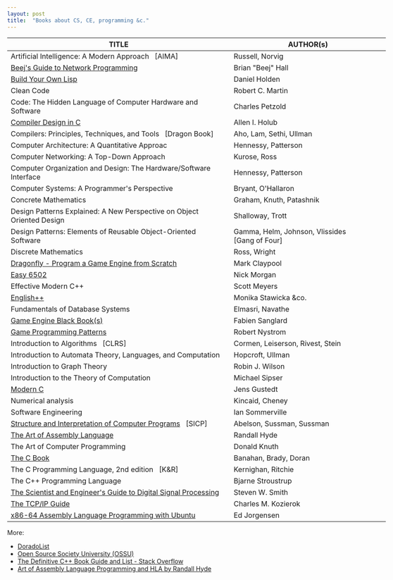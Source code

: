 ```yaml
---
layout: post
title:  "Books about CS, CE, programming &c."
---
```


<style> body { max-width: max-content !important; } </style>

| TITLE | AUTHOR(s) |
|--|--|
| Artificial Intelligence: A Modern Approach &nbsp; [AIMA]                 | Russell, Norvig
| [Beej's Guide to Network Programming][Beej]                              | Brian "Beej" Hall
| [Build Your Own Lisp][Lisp]                                              | Daniel Holden
| Clean Code                                                               | Robert C. Martin
| Code: The Hidden Language of Computer Hardware and Software              | Charles Petzold
| [Compiler Design in C][Holub]                                            | Allen I. Holub
| Compilers: Principles, Techniques, and Tools &nbsp; [Dragon&nbsp;Book]   | Aho, Lam, Sethi, Ullman
| Computer Architecture: A Quantitative Approac                            | Hennessy, Patterson
| Computer Networking: A Top-Down Approach                                 | Kurose, Ross
| Computer Organization and Design: The Hardware/Software Interface        | Hennessy, Patterson
| Computer Systems: A Programmer's Perspective                             | Bryant, O'Hallaron
| Concrete Mathematics                                                     | Graham, Knuth, Patashnik
| Design Patterns Explained: A New Perspective on Object Oriented Design   | Shalloway, Trott
| Design Patterns: Elements of Reusable Object-Oriented Software           | Gamma, Helm, Johnson, Vlissides &nbsp; [Gang&nbsp;of&nbsp;Four]
| Discrete Mathematics                                                     | Ross, Wright
| [Dragonfly - Program a Game Engine from Scratch][Dragon]                 | Mark Claypool
| [Easy 6502][6502]                                                        | Nick Morgan
| Effective Modern C++                                                     | Scott Meyers
| [English++][Epp]                                                         | Monika Stawicka &co.
| Fundamentals of Database Systems                                         | Elmasri, Navathe
| [Game Engine Black Book(s)][GEBB]                                        | Fabien Sanglard
| [Game Programming Patterns][GamPat]                                      | Robert Nystrom
| Introduction to Algorithms &nbsp; [CLRS]                                 | Cormen, Leiserson, Rivest, Stein
| Introduction to Automata Theory, Languages, and Computation              | Hopcroft, Ullman
| Introduction to Graph Theory                                             | Robin J. Wilson
| Introduction to the Theory of Computation                                | Michael Sipser
| [Modern C][Jens]                                                         | Jens Gustedt
| Numerical analysis                                                       | Kincaid, Cheney
| Software Engineering                                                     | Ian Sommerville
| [Structure and Interpretation of Computer Programs][SICPa] &nbsp; [SICP] | Abelson, Sussman, Sussman
| [The Art of Assembly Language][ArtAsm]                                   | Randall Hyde
| The Art of Computer Programming                                          | Donald Knuth
| [The C Book][TheC]                                                       | Banahan, Brady, Doran
| The C Programming Language, 2nd edition &nbsp; [K&R]                     | Kernighan, Ritchie
| The C++ Programming Language                                             | Bjarne Stroustrup
| [The Scientist and Engineer's Guide to Digital Signal Processing][Smith] | Steven W. Smith
| [The TCP/IP Guide][TCP]                                                  | Charles M. Kozierok
| [x86-64 Assembly Language Programming with Ubuntu][JorAsm]               | Ed Jorgensen

More:
  * [DoradoList](https://www.doradolist.com/)
  * [Open Source Society University (OSSU)](https://github.com/ossu)
  * [The Definitive C++ Book Guide and List - Stack Overflow](https://stackoverflow.com/a/388282/10247460)
  * [Art of Assembly Language Programming and HLA by Randall Hyde](https://www.plantation-productions.com/Webster/)


[6502]:   https://skilldrick.github.io/easy6502/
[ArtAsm]: https://www.plantation-productions.com/Webster/www.artofasm.com/index.html
[Beej]:   http://www.beej.us/guide/bgnet/
[Dragon]: https://dragonfly.wpi.edu/book/
[Epp]:    https://englishplusplus.jcj.uj.edu.pl/
[GamPat]: https://gameprogrammingpatterns.com/
[GEBB]:   https://fabiensanglard.net/gebb/
[Holub]:  https://holub.com/compiler
[Jens]:   https://gustedt.gitlabpages.inria.fr/modern-c/
[JorAsm]: http://www.egr.unlv.edu/~ed/assembly64.pdf
[Lisp]:   http://www.buildyourownlisp.com
[SICPa]:  https://mitp-content-server.mit.edu/books/content/sectbyfn/books_pres_0/6515/sicp.zip/index.html
[Smith]:  https://www.dspguide.com/pdfbook.htm
[TCP]:    http://www.tcpipguide.com/free/t_toc.htm
[TheC]:   https://publications.gbdirect.co.uk/c_book/
